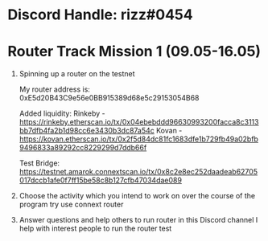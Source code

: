 # Discord Handle: rizz#0454

# Router Track Mission 1 (09.05-16.05)


1. Spinning up a router on the testnet

    My router address is: 0xE5d20B43C9e56e0BB915389d68e5c29153054B68
                      
    Added liquidity:  Rinkeby - https://rinkeby.etherscan.io/tx/0x04ebebddd96630993200facca8c3113bb7dfb4fa2b1d98cc6e3430b3dc87a54c
                      Kovan -   https://kovan.etherscan.io/tx/0x2f5d84dc81fc1683dfe1b729fb49a02bfb9496833a89292cc8229299d7ddb66f


    Test Bridge:     https://testnet.amarok.connextscan.io/tx/0x8c2e8ec252daadeab62705017dccb1afe0f7ff15be58c8b127cfb47034dae089


2. Choose the activity which you intend to work on over the course of the program
    try use connext router


3. Answer questions and help others to run router in this Discord channel
    I help with interest people to run the router test 
